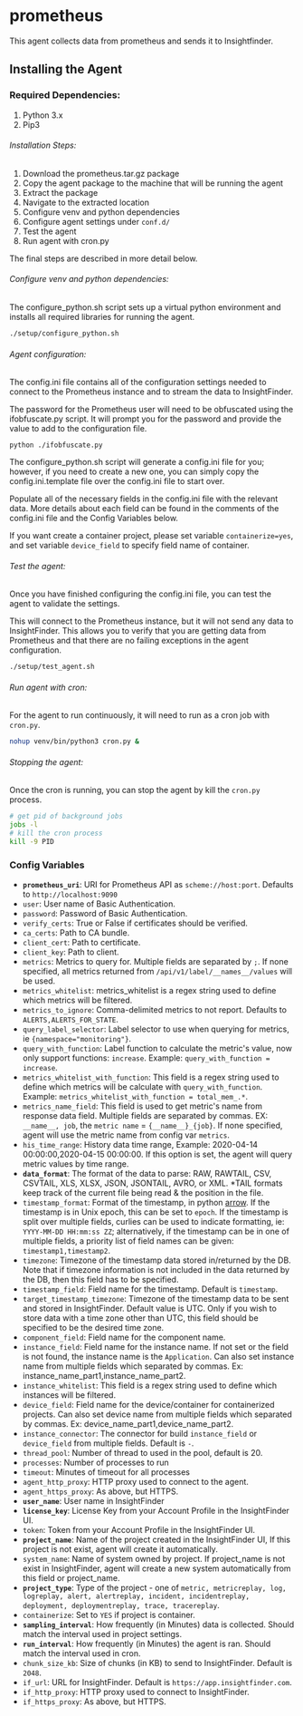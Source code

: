 # prometheus
This agent collects data from prometheus and sends it to Insightfinder.
## Installing the Agent

### Required Dependencies:
1. Python 3.x 
1. Pip3

###### Installation Steps:
1. Download the prometheus.tar.gz package
1. Copy the agent package to the machine that will be running the agent
1. Extract the package
1. Navigate to the extracted location 
1. Configure venv and python dependencies
1. Configure agent settings under `conf.d/`
1. Test the agent
1. Run agent with cron.py

The final steps are described in more detail below. 

###### Configure venv and python dependencies:
The configure_python.sh script sets up a virtual python environment and installs all required libraries for running the agent. 

```bash
./setup/configure_python.sh
```

###### Agent configuration:
The config.ini file contains all of the configuration settings needed to connect to the Prometheus instance and to stream the data to InsightFinder.

The password for the Prometheus user will need to be obfuscated using the ifobfuscate.py script.  It will prompt you for the password and provide the value to add to the configuration file. 

```
python ./ifobfuscate.py 
```

The configure_python.sh script will generate a config.ini file for you; however, if you need to create a new one, you can simply copy the config.ini.template file over the config.ini file to start over. 

Populate all of the necessary fields in the config.ini file with the relevant data.  More details about each field can be found in the comments of the config.ini file and the Config Variables below.

If you want create a container project, please set variable `containerize=yes`, and set variable `device_field` to specify field name of container.

###### Test the agent:
Once you have finished configuring the config.ini file, you can test the agent to validate the settings. 

This will connect to the Prometheus instance, but it will not send any data to InsightFinder. This allows you to verify that you are getting data from Prometheus and that there are no failing exceptions in the agent configuration.

```bash
./setup/test_agent.sh
```

###### Run agent with cron:
For the agent to run continuously, it will need to run as a cron job with `cron.py`. 

```bash
nohup venv/bin/python3 cron.py &
```

###### Stopping the agent:
Once the cron is running, you can stop the agent by kill the `cron.py` process.

```bash
# get pid of background jobs
jobs -l
# kill the cron process
kill -9 PID
``` 

### Config Variables
* **`prometheus_uri`**: URI for Prometheus API as `scheme://host:port`. Defaults to `http://localhost:9090`
* `user`: User name of Basic Authentication.
* `password`: Password of Basic Authentication.
* `verify_certs`: True or False if certificates should be verified.
* `ca_certs`: Path to CA bundle.
* `client_cert`: Path to certificate.
* `client_key`: Path to client.
* `metrics`: Metrics to query for. Multiple fields are separated by `;`. If none specified, all metrics returned from `/api/v1/label/__names__/values` will be used.
* `metrics_whitelist`: metrics_whitelist is a regex string used to define which metrics will be filtered.
* `metrics_to_ignore`: Comma-delimited metrics to not report. Defaults to `ALERTS,ALERTS_FOR_STATE`.
* `query_label_selector`: Label selector to use when querying for metrics, ie `{namespace="monitoring"}`.
* `query_with_function`: Label function to calculate the metric's value, now only support functions: `increase`. Example: `query_with_function = increase`.
* `metrics_whitelist_with_function`: This field is a regex string used to define which metrics will be calculate with `query_with_function`. Example: `metrics_whitelist_with_function = total_mem_.*`.
* `metrics_name_field`: This field is used to get metric's name from response data field. Multiple fields are separated by commas. EX: `__name__, job`, the `metric name` =  `{__name__}_{job}`.  If none specified, agent will use the metric name from config var `metrics`.
* `his_time_range`: History data time range, Example: 2020-04-14 00:00:00,2020-04-15 00:00:00. If this option is set, the agent will query metric values by time range.
* **`data_format`**: The format of the data to parse: RAW, RAWTAIL, CSV, CSVTAIL, XLS, XLSX, JSON, JSONTAIL, AVRO, or XML. \*TAIL formats keep track of the current file being read & the position in the file.
* `timestamp_format`: Format of the timestamp, in python [arrow](https://arrow.readthedocs.io/en/latest/#supported-tokens). If the timestamp is in Unix epoch, this can be set to `epoch`. If the timestamp is split over multiple fields, curlies can be used to indicate formatting, ie: `YYYY-MM-DD HH:mm:ss ZZ`; alternatively, if the timestamp can be in one of multiple fields, a priority list of field names can be given: `timestamp1,timestamp2`.
* `timezone`: Timezone of the timestamp data stored in/returned by the DB. Note that if timezone information is not included in the data returned by the DB, then this field has to be specified. 
* `timestamp_field`: Field name for the timestamp. Default is `timestamp`.
* `target_timestamp_timezone`: Timezone of the timestamp data to be sent and stored in InsightFinder. Default value is UTC. Only if you wish to store data with a time zone other than UTC, this field should be specified to be the desired time zone.
* `component_field`: Field name for the component name.
* `instance_field`: Field name for the instance name. If not set or the field is not found, the instance name is the `Application`. Can also set instance name from multiple fields which separated by commas. Ex: instance_name_part1,instance_name_part2.
* `instance_whitelist`: This field is a regex string used to define which instances will be filtered.
* `device_field`: Field name for the device/container for containerized projects. Can also set device name from multiple fields which separated by commas. Ex: device_name_part1,device_name_part2.
* `instance_connector`: The connector for build `instance_field` or `device_field` from multiple fields. Default is `-`.
* `thread_pool`: Number of thread to used in the pool, default is 20.
* `processes`: Number of processes to run
* `timeout`: Minutes of timeout for all processes
* `agent_http_proxy`: HTTP proxy used to connect to the agent.
* `agent_https_proxy`: As above, but HTTPS.
* **`user_name`**: User name in InsightFinder
* **`license_key`**: License Key from your Account Profile in the InsightFinder UI. 
* `token`: Token from your Account Profile in the InsightFinder UI. 
* **`project_name`**: Name of the project created in the InsightFinder UI, If this project is not exist, agent will create it automatically.
* `system_name`: Name of system owned by project. If project_name is not exist in InsightFinder, agent will create a new system automatically from this field or project_name. 
* **`project_type`**: Type of the project - one of `metric, metricreplay, log, logreplay, alert, alertreplay, incident, incidentreplay, deployment, deploymentreplay, trace, tracereplay`.
* `containerize`: Set to `YES` if project is container.
* **`sampling_interval`**: How frequently (in Minutes) data is collected. Should match the interval used in project settings.
* **`run_interval`**: How frequently (in Minutes) the agent is ran. Should match the interval used in cron.
* `chunk_size_kb`: Size of chunks (in KB) to send to InsightFinder. Default is `2048`.
* `if_url`: URL for InsightFinder. Default is `https://app.insightfinder.com`.
* `if_http_proxy`: HTTP proxy used to connect to InsightFinder.
* `if_https_proxy`: As above, but HTTPS.


